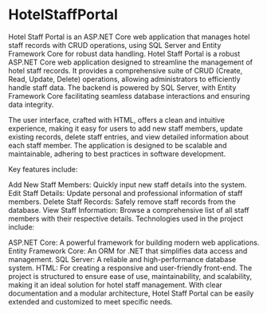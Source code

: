 # HotelStaffPortal
Hotel Staff Portal is an ASP.NET Core web application that manages hotel staff records with CRUD operations, using SQL Server and Entity Framework Core for robust data handling.
Hotel Staff Portal is a robust ASP.NET Core web application designed to streamline the management of hotel staff records. It provides a comprehensive suite of CRUD (Create, Read, Update, Delete) operations, allowing administrators to efficiently handle staff data. The backend is powered by SQL Server, with Entity Framework Core facilitating seamless database interactions and ensuring data integrity.

The user interface, crafted with HTML, offers a clean and intuitive experience, making it easy for users to add new staff members, update existing records, delete staff entries, and view detailed information about each staff member. The application is designed to be scalable and maintainable, adhering to best practices in software development.

Key features include:

Add New Staff Members: Quickly input new staff details into the system.
Edit Staff Details: Update personal and professional information of staff members.
Delete Staff Records: Safely remove staff records from the database.
View Staff Information: Browse a comprehensive list of all staff members with their respective details.
Technologies used in the project include:

ASP.NET Core: A powerful framework for building modern web applications.
Entity Framework Core: An ORM for .NET that simplifies data access and management.
SQL Server: A reliable and high-performance database system.
HTML: For creating a responsive and user-friendly front-end.
The project is structured to ensure ease of use, maintainability, and scalability, making it an ideal solution for hotel staff management. With clear documentation and a modular architecture, Hotel Staff Portal can be easily extended and customized to meet specific needs.
